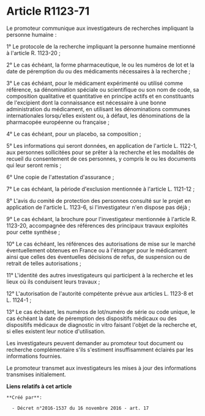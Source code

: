 # Article R1123-71

Le promoteur communique aux investigateurs de recherches impliquant la personne humaine :

1° Le protocole de la recherche impliquant la personne humaine mentionné à l'article R. 1123-20 ;

2° Le cas échéant, la forme pharmaceutique, le ou les numéros de lot et la date de péremption du ou des médicaments
nécessaires à la recherche ;

3° Le cas échéant, pour le médicament expérimenté ou utilisé comme référence, sa dénomination spéciale ou scientifique ou son
nom de code, sa composition qualitative et quantitative en principe actifs et en constituants de l'excipient dont la
connaissance est nécessaire à une bonne administration du médicament, en utilisant les dénominations communes internationales
lorsqu'elles existent ou, à défaut, les dénominations de la pharmacopée européenne ou française ;

4° Le cas échéant, pour un placebo, sa composition ;

5° Les informations qui seront données, en application de l'article L. 1122-1, aux personnes sollicitées pour se prêter à la
recherche et les modalités de recueil du consentement de ces personnes, y compris le ou les documents qui leur seront remis ;

6° Une copie de l'attestation d'assurance ;

7° Le cas échéant, la période d'exclusion mentionnée à l'article L. 1121-12 ;

8° L'avis du comité de protection des personnes consulté sur le projet en application de l'article L. 1123-6, si
l'investigateur n'en dispose pas déjà ;

9° Le cas échéant, la brochure pour l'investigateur mentionnée à l'article R. 1123-20, accompagnée des références des
principaux travaux exploités pour cette synthèse ;

10° Le cas échéant, les références des autorisations de mise sur le marché éventuellement obtenues en France ou à l'étranger
pour le médicament ainsi que celles des éventuelles décisions de refus, de suspension ou de retrait de telles autorisations ;

11° L'identité des autres investigateurs qui participent à la recherche et les lieux où ils conduisent leurs travaux ;

12° L'autorisation de l'autorité compétente prévue aux articles L. 1123-8 et L. 1124-1 ;

13° Le cas échéant, les numéros de lot/numéro de série ou code unique, le cas échéant la date de péremption des dispositifs
médicaux ou des dispositifs médicaux de diagnostic in vitro faisant l'objet de la recherche et, si elles existent leur notice
d'utilisation.

Les investigateurs peuvent demander au promoteur tout document ou recherche complémentaire s'ils s'estiment insuffisamment
éclairés par les informations fournies.

Le promoteur transmet aux investigateurs les mises à jour des informations transmises initialement.

**Liens relatifs à cet article**

	**Créé par**:

	  - Décret n°2016-1537 du 16 novembre 2016 - art. 17

